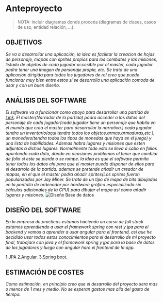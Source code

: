 # Anteproyecto

> NOTA: Incluir diagramas donde proceda (diagramas de clases, casos de uso, entidad relación, ...).

## OBJETIVOS

*Se va a desarrollar una aplicación, la idea es facilitar la creacion de hojas de personaje, mapas con sprites propios para los combates y las misiones, listado de objetos de cada jugador accesible por el master, cada jugador podra tener una imagen de personaje propia, etc. Se trata de una aplicación dirigida para todos los jugadores de rol creo que puede funcionar muy bien entre estos si se desarrolla una aplicación comoda de usar y con un buen diseño.* 

## ANÁLISIS DEL SOFTWARE

*El software va a funcionar como apoyo para desarrollar una partida de  [Link](https://es.wikipedia.org/wiki/Juego_de_rol "rol"). El master(Narrador de la partida) podra acceder a los datos del personaje de cada jugador(cada jugador tiene un personaje que habita en el mundo que crea el master para desarrollar la narrativa.) cada jugador tendra un inventario(aqui tendra todos los objetos,armas,armaduras,etc.), un monedero(tendra todos los tipos de monedas que haya en el juego) y una lista de habilidades. Ademas habra lugares y misiones que esten adjuntas a dichos lugares. Normalmente todo esto se lleva a cabo en folios apuntando cada dato, dando en ocasiones problemas al tener que cambiar de folio si este se pierde o se rompe. la idea es que el software permita tener todos los datos ahi para que el master pueda disponer de ellos para el desarrolo de la partida. ademas se pretende añadir un creador de mapas, en el que el master podra añadir sprites(Los sprites fueron popularizados por Jay Miner. Se trata de un tipo de mapa de bits dibujados en la pantalla de ordenador por hardware gráfico especializado sin cálculos adicionales de la CPU) para dibujar el mapa asi como añadir lugares y misiones.* 
![Diseño Base de datos](https://github.com/JosemiBetancor/integracion-dam/assets/110064139/507079ea-2bbb-4f65-a688-5adc283809f0)

## DISEÑO DEL SOFTWARE

*En la empresa de practicas estamos haciendo un curso de full stack estamos aprendiendo a usar el framework spring con rest y jpa para el backend y vamos a aprender a usar angular para el frontend, asi que he decidido usar todos estos conocimientos para el desarrollo de mi proyecto final, trabajare con java y el framework spring y jpa para la base de datos de los jugadores y luego con angular hare el frontend de la app.*

1.[JPA](https://www.arquitecturajava.com/ejemplo-de-jpa/)
2.[Angular](https://angular.io).
3.[Spring boot](https://spring.io).


## ESTIMACIÓN DE COSTES

*Como estimación, en principio creo que el desarrollo del proyecto sera mas o menos de 1 mes y medio. No se esperan gastos mas alla del gasto de tiempo.*

